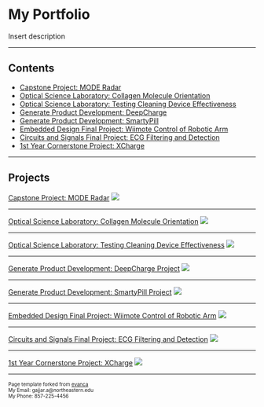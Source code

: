 # My Portfolio

Insert description

---

## Contents

- [Capstone Project: MODE Radar](/mode_radar)
- [Optical Science Laboratory: Collagen Molecule Orientation](/collagen)
- [Optical Science Laboratory: Testing Cleaning Device Effectiveness](/cleaning_device)
- [Generate Product Development: DeepCharge](/deep_charge)
- [Generate Product Development: SmartyPill](/smarty_pill)
- [Embedded Design Final Project: Wiimote Control of Robotic Arm](/embedded_design)
- [Circuits and Signals Final Project: ECG Filtering and Detection](/circuits_final)
- [1st Year Cornerstone Project: XCharge](/xcharge)

---

## Projects

[Capstone Project: MODE Radar](/mode_radar)
<img src="images/logo.png?raw=true"/>

---

[Optical Science Laboratory: Collagen Molecule Orientation](/collagen)
<img src="images/collagen_result_simple_CNN.png?raw=true"/>

---

[Optical Science Laboratory: Testing Cleaning Device Effectiveness](/cleaning_device)
<img src="images/cleaning_toi_cleanboi.png?raw=true"/>

---

[Generate Product Development: DeepCharge Project](/deep_charge)
<img src="images/deepcharge_header.png?raw=true"/>

---

[Generate Product Development: SmartyPill Project](/smarty_pill)
<img src="images/smarty_pill_sample_design.png?raw=true"/>

---
[Embedded Design Final Project: Wiimote Control of Robotic Arm](/embedded_design)
<img src="images/embedded_header.png?raw=true"/>

---
[Circuits and Signals Final Project: ECG Filtering and Detection](/circuits_final)
<img src="images/circuits_header.png?raw=true"/>

---
[1st Year Cornerstone Project: XCharge](/xcharge)
<img src="images/xcharge_header.png?raw=true"/>

---

<p style="font-size:10px">Page template forked from <a href="https://github.com/evanca/quick-portfolio">evanca</a><br>
My Email: gajjar.a@northeastern.edu <br> My Phone: 857-225-4456</p>
<!-- Remove above link if you don't want to attibute -->
